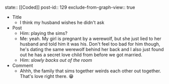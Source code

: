 state:: [[Coded]]
post-id:: 129
exclude-from-graph-view:: true

- Title
  - I think my husband wishes he didn't ask
- Post
  - Him: playing the sims?
  - Me: yeah. My girl is pregnant by a werewolf, but she just lied to her husband and told him it was his. Don't feel too bad for him though, he's dating the same werewolf behind her back and I also just found out he has a secret love child from before we got married.
  - Him: _slowly backs out of the room_
- Comment
  - Ahhh, the family that sims together weirds each other out together. That's love right there. 😁
